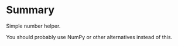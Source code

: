 # Summary

Simple number helper.

You should probably use NumPy or other alternatives instead of this.
